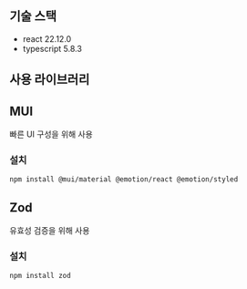 ## 기술 스택
- react 22.12.0
- typescript 5.8.3

## 사용 라이브러리
## MUI
빠른 UI 구성을 위해 사용
### 설치
```shell
npm install @mui/material @emotion/react @emotion/styled
```

## Zod
유효성 검증을 위해 사용
### 설치
```shell
npm install zod
```

